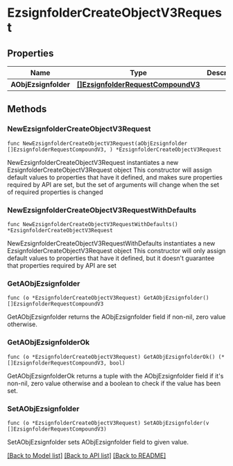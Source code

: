 # EzsignfolderCreateObjectV3Request

## Properties

Name | Type | Description | Notes
------------ | ------------- | ------------- | -------------
**AObjEzsignfolder** | [**[]EzsignfolderRequestCompoundV3**](EzsignfolderRequestCompoundV3.md) |  | 

## Methods

### NewEzsignfolderCreateObjectV3Request

`func NewEzsignfolderCreateObjectV3Request(aObjEzsignfolder []EzsignfolderRequestCompoundV3, ) *EzsignfolderCreateObjectV3Request`

NewEzsignfolderCreateObjectV3Request instantiates a new EzsignfolderCreateObjectV3Request object
This constructor will assign default values to properties that have it defined,
and makes sure properties required by API are set, but the set of arguments
will change when the set of required properties is changed

### NewEzsignfolderCreateObjectV3RequestWithDefaults

`func NewEzsignfolderCreateObjectV3RequestWithDefaults() *EzsignfolderCreateObjectV3Request`

NewEzsignfolderCreateObjectV3RequestWithDefaults instantiates a new EzsignfolderCreateObjectV3Request object
This constructor will only assign default values to properties that have it defined,
but it doesn't guarantee that properties required by API are set

### GetAObjEzsignfolder

`func (o *EzsignfolderCreateObjectV3Request) GetAObjEzsignfolder() []EzsignfolderRequestCompoundV3`

GetAObjEzsignfolder returns the AObjEzsignfolder field if non-nil, zero value otherwise.

### GetAObjEzsignfolderOk

`func (o *EzsignfolderCreateObjectV3Request) GetAObjEzsignfolderOk() (*[]EzsignfolderRequestCompoundV3, bool)`

GetAObjEzsignfolderOk returns a tuple with the AObjEzsignfolder field if it's non-nil, zero value otherwise
and a boolean to check if the value has been set.

### SetAObjEzsignfolder

`func (o *EzsignfolderCreateObjectV3Request) SetAObjEzsignfolder(v []EzsignfolderRequestCompoundV3)`

SetAObjEzsignfolder sets AObjEzsignfolder field to given value.



[[Back to Model list]](../README.md#documentation-for-models) [[Back to API list]](../README.md#documentation-for-api-endpoints) [[Back to README]](../README.md)


